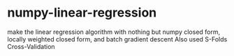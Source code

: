 # numpy-linear-regression
make the linear regression algorithm with nothing but numpy closed form, locally weighted closed form, and batch gradient descent
Also used S-Folds Cross-Validation
